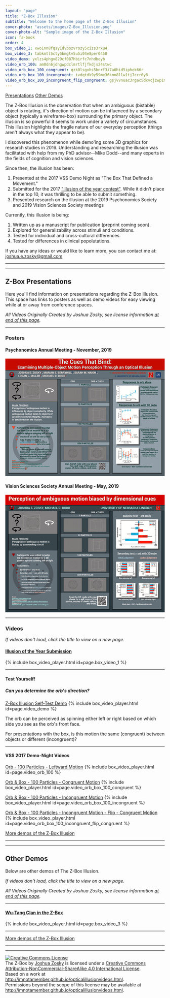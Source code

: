 ```yaml
---
layout: "page"
title: "Z-Box Illusion"
subtitle: "Welcome to the home page of the Z-Box Illusion"
cover-photo: "assets/images/Z-Box_Illusion.png"
cover-photo-alt: "Sample image of the Z-Box Illusion"
icon: fa-book
order: 4
box_video_1: xwo1nn8fqsy1dvbozvrozy5cizs3rxu4
box_video_3: tabkmtl5cty5bmgtv5u5i04e8per0450
video_demo: yxlzs4phgv829cf087hbirfc7nhdboyb
video_orb_100: am0dn6jdhgwpdclmrtlfjfkdjs24stwc
video_orb_box_100_congruent: qzk0lsgvhs5bnrf3i7a6hid5iphek66r
video_orb_box_100_incongruent: ivdqtdk9y59me36kmo8llw1tj7ccr6y8
video_orb_box_100_incongruent_flip_congruent: gsjvvnuac3rgac5dxvcjzwp1mn9xql4n 
---
```


<a href="#presentations" class="button scrolly">Presentations</a>
<a href="#demos" class="button scrolly">Other Demos</a>

The Z-Box Illusion is the observation that when an ambiguous (bistable) object is rotating, it's direction of motion can be influenced by a secondary object (typically a wireframe-box) surrounding the primary object. The illusion is so powerful it seems to work under a variety of circumstances. This illusion highlights the fragile nature of our everyday perception (things aren't always what they appear to be).

I discovered this phenomenon while demo'ing some 3D graphics for research studies in 2016. Understanding and researching the illusion was facilitated with help from my PhD advisor--Mike Dodd--and many experts in the fields of cognition and vision sciences.

Since then, the illusion has been:
1. Presented at the 2017 VSS Demo Night as "The Box That Defined a Movement."
2. Submitted for the 2017 ["Illusion of the year contest"](http://illusionoftheyear.com/). While it didn't place in the top 10, it was thrilling to be able to submit something.
3. Presented research on the illusion at the 2019 Psychonomics Society and 2019 Vision Sciences Society meetings

Currently, this illusion is being:
1. Written up as a manuscript for publication (preprint coming soon).
2. Explored for generalizability across stimuli and conditions.
3. Tested for individual and cross-cultural differences.
4. Tested for differences in clinical popolutations.

If you have any ideas or would like to learn more, you can contact me at: <joshua.e.zosky@gmail.com>

----
****

<section id="presentations"></section>

## Z-Box Presentations

Here you'll find information on presentations regarding the Z-Box Illusion. This space has links to posters as well as demo videos for easy viewing while at or away from conference spaces.

_All Videos Originally Created by Joshua Zosky, see license information [at end of this page](#license)._

----


### Posters

#### Psychonomics Annual Meeting - November, 2019

[![poster 1][poster1]](https://imnotamember.github.io/assets/documents/Z-Box_Poster.Psychonomics.2019.pdf)

#### Vision Sciences Society Annual Meeting - May, 2019

[![poster 2][poster2]](https://imnotamember.github.io/assets/documents/Z-Box_Poster.VSS.2019.pdf)

----


### Videos
*If videos don't load, click the title to view on a new page.*

#### [Illusion of the Year Submission](https://unl.box.com/s/xwo1nn8fqsy1dvbozvrozy5cizs3rxu4)
{% include box_video_player.html id=page.box_video_1 %}

----

#### Test Yourself!
##### Can you determine the orb's direction?

[Z-Box Illusion Self-Test Demo](https://unl.box.com/v/Z-Box-Illusion)
{% include box_video_player.html id=page.video_demo %}

The orb can be perceived as spinning either left or right based on which side you see as the orb's front face.

For presentations with the box, is this motion the same (congruent) between objects or different (incongruent)?

----

#### VSS 2017 Demo-Night Videos

[Orb - 100 Particles - Leftward Motion](https://unl.box.com/s/am0dn6jdhgwpdclmrtlfjfkdjs24stwc)
{% include box_video_player.html id=page.video_orb_100 %}

[Orb & Box - 100 Particles - Congruent Motion](https://unl.box.com/s/qzk0lsgvhs5bnrf3i7a6hid5iphek66r)
{% include box_video_player.html id=page.video_orb_box_100_congruent %}

[Orb & Box - 100 Particles - Incongruent Motion](https://unl.box.com/s/ivdqtdk9y59me36kmo8llw1tj7ccr6y8)
{% include box_video_player.html id=page.video_orb_box_100_incongruent %}

[Orb & Box - 100 Particles - Incongruent Motion - Flip - Congruent Motion](https://unl.box.com/s/gsjvvnuac3rgac5dxvcjzwp1mn9xql4n)
{% include box_video_player.html id=page.video_orb_box_100_incongruent_flip_congruent %}

[More demos of the Z-Box Illusion](https://imnotamember.github.io/z-box_videos)

----
****

<section id="demos"></section>

## Other Demos

Below are other demos of The Z-Box Illusion.

*If videos don't load, click the title to view on a new page.*

_All Videos Originally Created by Joshua Zosky, see license information [at end of this page](#license)._

----

#### [Wu-Tang Clan in the Z-Box](https://unl.box.com/s/tabkmtl5cty5bmgtv5u5i04e8per0450)
{% include box_video_player.html id=page.box_video_3 %}

----

[More demos of the Z-Box Illusion](https://imnotamember.github.io/z-box_videos)

----
****

<section id="license">
<a rel="license" href="http://creativecommons.org/licenses/by-nc-sa/4.0/">
    <img alt="Creative Commons License" style="border-width:0" src="https://i.creativecommons.org/l/by-nc-sa/4.0/88x31.png" />
</a>
<br />
<span xmlns:dct="http://purl.org/dc/terms/" href="http://purl.org/dc/dcmitype/MovingImage" property="dct:title" rel="dct:type">The Z-Box</span> by <a xmlns:cc="http://creativecommons.org/ns#" href="http://imnotamember.github.io/opticalillusionvideos.html" property="cc:attributionName" rel="cc:attributionURL">Joshua Zosky</a> is licensed under a <a rel="license" href="http://creativecommons.org/licenses/by-nc-sa/4.0/">Creative Commons Attribution-NonCommercial-ShareAlike 4.0 International License</a>.<br />Based on a work at <a xmlns:dct="http://purl.org/dc/terms/" href="http://imnotamember.github.io/opticalillusionvideos.html" rel="dct:source">http://imnotamember.github.io/opticalillusionvideos.html</a>.<br />Permissions beyond the scope of this license may be available at <a xmlns:cc="http://creativecommons.org/ns#" href="http://imnotamember.github.io/opticalillusionvideos.html" rel="cc:morePermissions">http://imnotamember.github.io/opticalillusionvideos.html</a>.
</section>

[poster1]: assets/images/Z-Box_Poster.Psychonomics.2019.png "Psychonomics 2019"
[poster2]: assets/images/Z-Box_Poster.VSS.2019.png "VSS 2019"